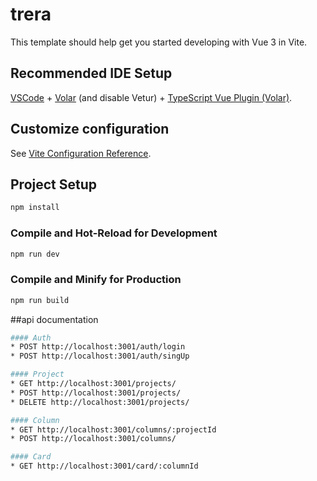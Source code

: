 # trera

This template should help get you started developing with Vue 3 in Vite.

## Recommended IDE Setup

[VSCode](https://code.visualstudio.com/) + [Volar](https://marketplace.visualstudio.com/items?itemName=Vue.volar) (and disable Vetur) + [TypeScript Vue Plugin (Volar)](https://marketplace.visualstudio.com/items?itemName=Vue.vscode-typescript-vue-plugin).

## Customize configuration

See [Vite Configuration Reference](https://vitejs.dev/config/).

## Project Setup

```sh
npm install
```

### Compile and Hot-Reload for Development

```sh
npm run dev
```

### Compile and Minify for Production

```sh
npm run build
```



##api documentation

```sh
#### Auth
* POST http://localhost:3001/auth/login
* POST http://localhost:3001/auth/singUp

#### Project
* GET http://localhost:3001/projects/
* POST http://localhost:3001/projects/
* DELETE http://localhost:3001/projects/

#### Column
* GET http://localhost:3001/columns/:projectId
* POST http://localhost:3001/columns/

#### Card
* GET http://localhost:3001/card/:columnId
```